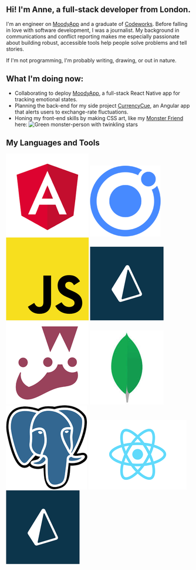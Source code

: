 ## Hi! I'm Anne, a full-stack developer from London.

I'm an engineer on [MoodyApp](https://github.com/BOUNCE8/MoodyApp/blob/development/README.md) and a graduate of [Codeworks](https://github.com/codeworks/). Before falling in love with software development, I was a journalist. My background in communications and conflict reporting makes me especially passionate about building robust, accessible tools help people solve problems and tell stories.

If I'm not programming, I'm probably writing, drawing, or out in nature.

## What I'm doing now:
- Collaborating to deploy [MoodyApp](https://github.com/BOUNCE8/MoodyApp/blob/development/README.md), a full-stack React Native app for tracking emotional states.
- Planning the back-end for my side project [CurrencyCue](https://github.com/ABJolis/currency_cue#readme), an Angular app that alerts users to exchange-rate fluctuations.
- Honing my front-end skills by making CSS art, like my [Monster Friend](https://github.com/ABJolis/monsterfriends) here:
![Green monster-person with twinkling stars](https://github.com/ABJolis/MyReadMe/raw/master/GreenManGif.gif)

## My Languages and Tools
![Angular](https://github.com/ABJolis/ABJolis/raw/master/logos/angular.png)
![Ionic](https://github.com/ABJolis/ABJolis/raw/master/logos/ionic.png)
![JavaScript](https://github.com/ABJolis/ABJolis/raw/master/logos/javascript.png)
![Prisma](https://github.com/ABJolis/ABJolis/raw/master/logos/prisma.png)
![Jest](https://github.com/ABJolis/ABJolis/raw/master/logos/jest.png)
![Mongo](https://github.com/ABJolis/ABJolis/raw/master/logos/mongo.jpeg)
![PostgreSQL](https://github.com/ABJolis/ABJolis/raw/master/logos/postgresql.png)
![React](https://github.com/ABJolis/ABJolis/raw/master/logos/react.png)
![Prisma](https://github.com/ABJolis/ABJolis/raw/master/logos/prisma.png)
